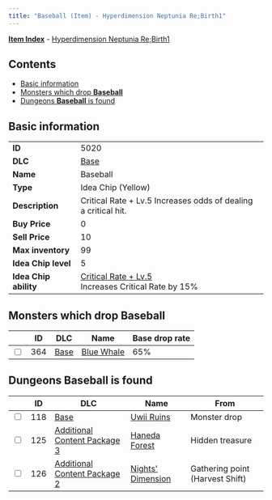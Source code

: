 ```yaml
---
title: "Baseball (Item) - Hyperdimension Neptunia Re;Birth1"
---
```


[**Item Index**](/neptunia/rb1/item/index.html) - [Hyperdimension Neptunia Re;Birth1](/neptunia/rb1)

## Contents

- [Basic information](#basic-information)
- [Monsters which drop **Baseball**](#monsters-which-drop-baseball)
- [Dungeons **Baseball** is found](#dungeons-baseball-is-found)

## Basic information

|   |   |
| -- | -- |
| **ID** | 5020 |
| **DLC** | [Base](/neptunia/rb1/dlc/1-base.html) |
| **Name** | Baseball |
| **Type** | Idea Chip (Yellow) |
| **Description** | Critical Rate + Lv.5 Increases odds of dealing a critical hit. |
| **Buy Price** | 0 |
| **Sell Price** | 10 |
| **Max inventory** | 99 |
| **Idea Chip level** | 5 |
| **Idea Chip ability** | [Critical Rate + Lv.5](/neptunia/rb1/ability/1-9519-critical-rate-lv-5.html)<br />Increases Critical Rate by 15% |

## Monsters which drop **Baseball**

|    | ID | DLC | Name | Base drop rate |
| -- | -- | --- | ---- | -------------- |
| <input type="checkbox" id="rb1-monster-1-364" class="trackbox" /> | 364 | [Base](/neptunia/rb1/dlc/1-base.html) | [Blue Whale](/neptunia/rb1/monster/1-364-blue-whale.html) | 65% |

## Dungeons **Baseball** is found

|    | ID | DLC | Name | From |
| -- | -- | --- | ---- | ---- |
| <input type="checkbox" id="rb1-dungeon-1-118" class="trackbox" /> | 118 | [Base](/neptunia/rb1/dlc/1-base.html) | [Uwii Ruins](/neptunia/rb1/dungeon/1-118-uwii-ruins.html) | Monster drop |
| <input type="checkbox" id="rb1-dungeon-12-125" class="trackbox" /> | 125 | [Additional Content Package 3](/neptunia/rb1/dlc/12-pack3.html) | [Haneda Forest](/neptunia/rb1/dungeon/12-125-haneda-forest.html) | Hidden treasure |
| <input type="checkbox" id="rb1-dungeon-11-126" class="trackbox" /> | 126 | [Additional Content Package 2](/neptunia/rb1/dlc/11-pack2.html) | [Nights' Dimension](/neptunia/rb1/dungeon/11-126-nights-dimension.html) | Gathering point (Harvest Shift) |